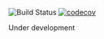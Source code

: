 ![Build Status](https://github.com/Ali-Farhadnia/LeitnerBoxCore/actions/workflows/build.yml/badge.svg)
[![codecov](https://codecov.io/gh/Ali-Farhadnia/LeitnerBoxCore/branch/main/graph/badge.svg?token=B2XC52GZEL)](https://codecov.io/gh/Ali-Farhadnia/LeitnerBoxCore)

Under development
